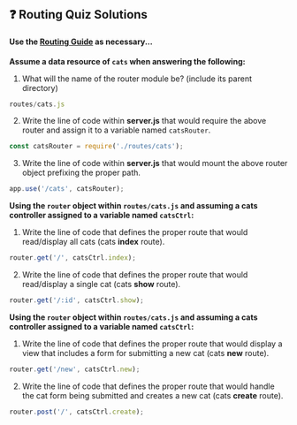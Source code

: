 ## ❓ Routing Quiz Solutions

#### Use the [Routing Guide](https://gist.github.com/jim-clark/17908763db7bd3c403e6) as necessary...

**Assume a data resource of `cats` when answering the following:**

1. What will the name of the router module be? (include its parent directory)
```js
routes/cats.js
```

2. Write the line of code within **server.js** that would require the above router and assign it to a variable named `catsRouter`.
```js
const catsRouter = require('./routes/cats');
```

3. Write the line of code within **server.js** that would mount the above router object prefixing the proper path.
```js
app.use('/cats', catsRouter);
```

**Using the `router` object within `routes/cats.js` and assuming a cats controller assigned to a variable named `catsCtrl`:**

1. Write the line of code that defines the proper route that would read/display all cats (cats **index** route).
```js
router.get('/', catsCtrl.index);
```

2. Write the line of code that defines the proper route that would read/display a single cat (cats **show** route).
```js
router.get('/:id', catsCtrl.show);
```

**Using the `router` object within `routes/cats.js` and assuming a cats controller assigned to a variable named `catsCtrl`:**

1. Write the line of code that defines the proper route that would display a view that includes a form for submitting a new cat (cats **new** route).
```js
router.get('/new', catsCtrl.new);
```

2. Write the line of code that defines the proper route that would handle the cat form being submitted and creates a new cat (cats **create** route).
```js
router.post('/', catsCtrl.create);
```
